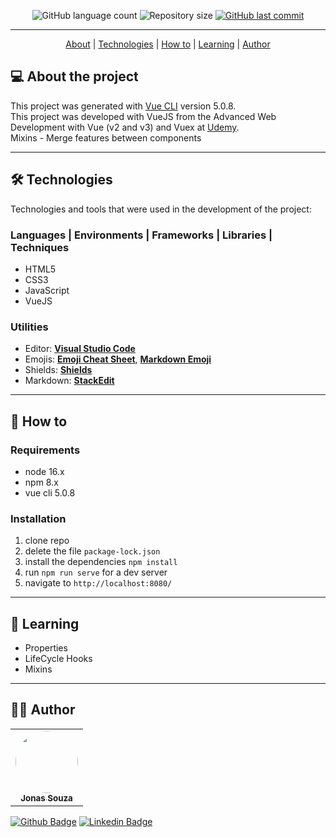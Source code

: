 <p align="center">
  <img alt="GitHub language count" src="https://img.shields.io/github/languages/count/jonasmzsouza/vue-mixins?style=flat-square&color=41b883">
  <img alt="Repository size" src="https://img.shields.io/github/repo-size/jonasmzsouza/vue-mixins?style=flat-square&color=1f6feb">
  <a href="https://github.com/jonasmzsouza/vue-mixins/commits/main">
    <img alt="GitHub last commit" src="https://img.shields.io/github/last-commit/jonasmzsouza/vue-mixins/main?style=flat-square&color=2f74c0">
  </a>
</p>

<hr>

<p align="center">
  <a href="#-about-the-project">About</a> |
  <a href="#-technologies">Technologies</a> | 
  <a href="#-how-to">How to</a> | 
  <a href="#-learning">Learning</a> | 
  <a href="#-author">Author</a> 
</p>

## 💻 About the project

This project was generated with [Vue CLI](https://github.com/vuejs/vue-cli) version 5.0.8.<br>
This project was developed with VueJS from the Advanced Web Development with Vue (v2 and v3) and Vuex at [Udemy](https://www.udemy.com/).<br>
Mixins - Merge features between components

---

## 🛠 Technologies

Technologies and tools that were used in the development of the project:

### **Languages | Environments | Frameworks | Libraries | Techniques**

- HTML5
- CSS3
- JavaScript
- VueJS

### **Utilities**

- Editor: **[Visual Studio Code](https://code.visualstudio.com/)**
- Emojis: **[Emoji Cheat Sheet](https://github.com/ikatyang/emoji-cheat-sheet)**, **[Markdown Emoji](https://gist.github.com/rxaviers/7360908)**
- Shields: **[Shields](https://shields.io/)**
- Markdown: **[StackEdit](https://stackedit.io/)**

---

## 🔧 How to

### Requirements

- node 16.x
- npm 8.x
- vue cli 5.0.8

### Installation

1. clone repo
2. delete the file `package-lock.json`
3. install the dependencies `npm install`
4. run `npm run serve` for a dev server
5. navigate to `http://localhost:8080/`

---

## 📖 Learning

- Properties
- LifeCycle Hooks
- Mixins

---

## 👨‍💻 Author

<table>
  <tr>
    <td align="center">
      <a href="https://jonasmzsouza.github.io/">
         <img style="border-radius: 50%;" src="https://avatars.githubusercontent.com/u/61324433?v=4" width="100px;" alt=""/>
         <br />
         <sub><b>Jonas Souza</b></sub>
      </a>
    </td>
  </tr>
</table>
 
[![Github Badge](https://img.shields.io/badge/-jonasmzsouza-3e4957?style=flat-square&logo=Github&logoColor=white&link=https://github.com/jonasmzsouza)](https://github.com/jonasmzsouza) [![Linkedin Badge](https://img.shields.io/badge/-jonasmzsouza-blue?style=flat-square&logo=Linkedin&logoColor=white&link=https://www.linkedin.com/in/jonasmzsouza/)](https://www.linkedin.com/in/jonasmzsouza/)
